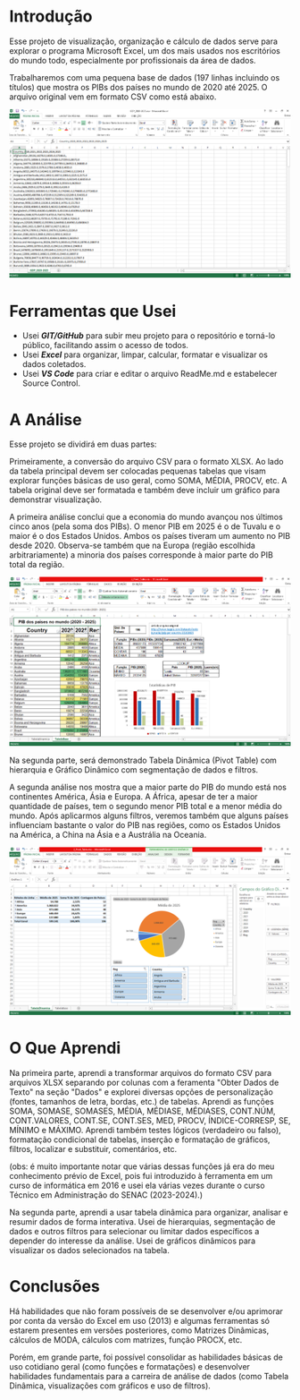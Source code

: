 # Introdução
Esse projeto de visualização, organização e cálculo de dados serve para explorar o programa Microsoft Excel, um dos mais usados nos escritórios do mundo todo, especialmente por profissionais da área de dados.

Trabalharemos com uma pequena base de dados (197 linhas incluindo os títulos) que mostra os PIBs dos países no mundo de 2020 até 2025. O arquivo original vem em formato CSV como está abaixo.

![original_csv_file](original_csv_file.png)

# Ferramentas que Usei
- Usei ***GIT/GitHub*** para subir meu projeto para o repositório e torná-lo público, facilitando assim o acesso de todos.
- Usei ***Excel*** para organizar, limpar, calcular, formatar e visualizar os dados coletados.
- Usei ***VS Code*** para criar e editar o arquivo ReadMe.md e estabelecer Source Control.

# A Análise
Esse projeto se dividirá em duas partes:

Primeiramente, a conversão do arquivo CSV para o formato XLSX. Ao lado da tabela principal devem ser colocadas pequenas tabelas que visam explorar funções básicas de uso geral, como SOMA, MÉDIA, PROCV, etc. A tabela original deve ser formatada e também deve incluir um gráfico para demonstrar visualização.

A primeira análise conclui que a economia do mundo avançou nos últimos cinco anos (pela soma dos PIBs). O menor PIB em 2025 é o de Tuvalu e o maior é o dos Estados Unidos. Ambos os países tiveram um aumento no PIB desde 2020. Observa-se também que na Europa (região escolhida arbitrariamente) a minoria dos países corresponde à maior parte do PIB total da região.

![1_tabela_base](1_tabela_base.png)

Na segunda parte, será demonstrado Tabela Dinâmica (Pivot Table) com hierarquia e Gráfico Dinâmico com segmentação de dados e filtros.

A segunda análise nos mostra que a maior parte do PIB do mundo está nos continentes América, Ásia e Europa. A África, apesar de ter a maior quantidade de países, tem o segundo menor PIB total e a menor média do mundo. Após aplicarmos alguns filtros, veremos também que alguns países influenciam bastante o valor do PIB nas regiões, como os Estados Unidos na América, a China na Ásia e a Austrália na Oceania.

![2_tabela_dinamica](2_tabela_dinamica.png)

# O Que Aprendi

Na primeira parte, aprendi a transformar arquivos do formato CSV para arquivos XLSX separando por colunas com a feramenta "Obter Dados de Texto" na seção "Dados" e explorei diversas opções de personalização (fontes, tamanhos de letra, bordas, etc.) de tabelas. Aprendi as funções SOMA, SOMASE, SOMASES, MÉDIA, MÉDIASE, MÉDIASES, CONT.NÚM, CONT.VALORES, CONT.SE, CONT.SES, MED, PROCV, ÍNDICE-CORRESP, SE, MÍNIMO e MÁXIMO. Aprendi também testes lógicos (verdadeiro ou falso), formatação condicional de tabelas, inserção e formatação de gráficos, filtros, localizar e substituir, comentários, etc.

(obs: é muito importante notar que várias dessas funções já era do meu conhecimento prévio de Excel, pois fui introduzido à ferramenta em um curso de informática em 2016 e usei ela várias vezes durante o curso Técnico em Administração do SENAC (2023-2024).)

Na segunda parte, aprendi a usar tabela dinâmica para organizar, analisar e resumir dados de forma interativa. Usei de hierarquias, segmentação de dados e outros filtros para selecionar ou limitar dados específicos a depender do interesse da análise. Usei de gráficos dinâmicos para visualizar os dados selecionados na tabela.

# Conclusões

Há habilidades que não foram possíveis de se desenvolver e/ou aprimorar por conta da versão do Excel em uso (2013) e algumas ferramentas só estarem presentes em versões posteriores, como Matrizes Dinâmicas, cálculos de MODA, cálculos com matrizes, função PROCX, etc.

Porém, em grande parte, foi possível consolidar as habilidades básicas de uso cotidiano geral (como funções e formatações) e desenvolver habilidades fundamentais para a carreira de análise de dados (como Tabela Dinâmica, visualizações com gráficos e uso de filtros).